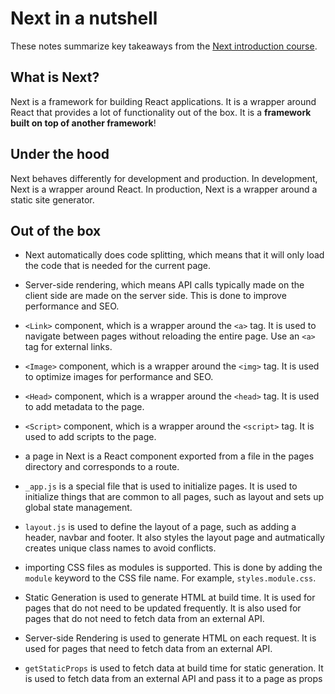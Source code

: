 # Next in a nutshell
These notes summarize key takeaways from the [Next introduction course](https://nextjs.org/learn/foundations/about-nextjs).

## What is Next?
Next is a framework for building React applications. It is a wrapper around React that provides a lot of functionality out of the box. It is a **framework built on top of another framework**!

## Under the hood
Next behaves differently for development and production. In development, Next is a wrapper around React. In production, Next is a wrapper around a static site generator.

## Out of the box
- Next automatically does code splitting, which means that it will only load the code that is needed for the current page.

- Server-side rendering, which means API calls typically made on the client side are made on the server side. This is done to improve performance and SEO.

- `<Link>` component, which is a wrapper around the `<a>` tag. It is used to navigate between pages without reloading the entire page. Use an `<a>` tag for external links.

- `<Image>` component, which is a wrapper around the `<img>` tag. It is used to optimize images for performance and SEO.

- `<Head>` component, which is a wrapper around the `<head>` tag. It is used to add metadata to the page.

- `<Script>` component, which is a wrapper around the `<script>` tag. It is used to add scripts to the page.

- a page in Next is a React component exported from a file in the pages directory and corresponds to a route.

- `_app.js` is a special file that is used to initialize pages. It is used to initialize things that are common to all pages, such as layout and sets up global state management.

- `layout.js` is used to define the layout of a page, such as adding a header, navbar and footer. It also styles the layout page and autmatically creates unique class names to avoid conflicts.

- importing CSS files as modules is supported. This is done by adding the `module` keyword to the CSS file name. For example, `styles.module.css`.

- Static Generation is used to generate HTML at build time. It is used for pages that do not need to be updated frequently. It is also used for pages that do not need to fetch data from an external API.

- Server-side Rendering is used to generate HTML on each request. It is used for pages that need to fetch data from an external API.

- `getStaticProps` is used to fetch data at build time for static generation. It is used to fetch data from an external API and pass it to a page as props